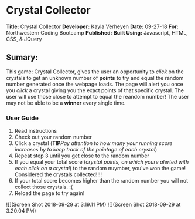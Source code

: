 #  Crystal Collector
**Title:** Crystal Collector
**Developer:** Kayla Verheyen 
**Date:** 09-27-18
**For:** Northwestern Coding Bootcamp
**Published:**
**Built Using:** Javascript, HTML, CSS, & JQuery

## Sumary: 
This game: Crystal Collector, gives the user an opportunity to *click* on the crystals to get an unknown number of **points** to try and equal the random number generated once the webpage loads. The page will alert you once you *click* a crystal giving you the exact points of that specific crystal. The user will use those close to attempt to equal the reandom number! The user may not be able to be a **winner** every single time. 

### User Guide
1. Read instructions 
2. Check out your random number 
3. Click a crystal (**TIP***Pay attention to how many your running score increases by to keep track of the pointage of each crystal*)
4. Repeat step 3 until you get close to the random number 
5. If you equal your total score (*crystal points, on which youre alerted with each click on a crystal*) to the random nuymber, you've won the game! Considered the crystals collected!!!!
6. If your total score becomes higher than the random number you will not collect those crystals. :(
7. Reload the page to try again! 

![](Screen Shot 2018-09-29 at 3.19.11 PM)
![](Screen Shot 2018-09-29 at 3.20.04 PM)





